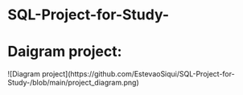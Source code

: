 # SQL-Project-for-Study-

<h1>Daigram project:</h1>
![Diagram project](https://github.com/EstevaoSiqui/SQL-Project-for-Study-/blob/main/project_diagram.png)
